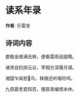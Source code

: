 # 读系年录

**作者**: 乐雷发

## 诗词内容

娄敬金缯满去辀，便看雷雨润遐陬。

诸贤自抗排云议，宰相方深偃月谋。

湘国乍闻悲𫛳鸟，秣陵还听唱符鸠。

九原晏老君知否，搔首青编恨未休。

